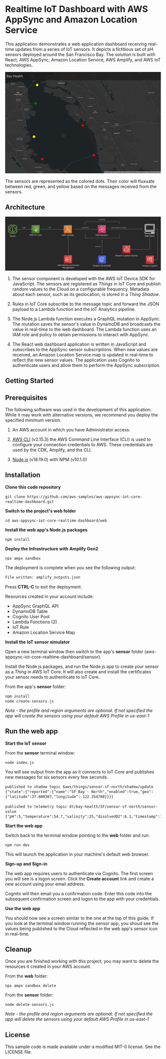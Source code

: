 # Realtime IoT Dashboard with AWS AppSync and Amazon Location Service

This application demonstrates a web application dashboard receiving real-time updates from a series of IoT sensors. It depicts a fictitious set of pH sensors deployed around the San Francisco Bay. The solution is built with React, AWS AppSync, Amazon Location Service, AWS Amplify, and AWS IoT technologies.

![Image description](images/map.jpg)

The sensors are represented as the colored dots. Their color will fluxuate between red, green, and yellow based on the messages received from the sensors.

## Architecture

![Image description](images/architecture.jpg)

1. The sensor component is developed with the AWS IoT Device SDK for JavaScript. The sensors are registered as _Things_ in IoT Core and publish random values to the Cloud on a configurable frequency. Metadata about each sensor, such as its geolocation, is stored in a _Thing Shadow_.

2. Rules in IoT Core subscribe to the message topic and forward the JSON payload to a Lambda function and the IoT Analytics pipeline.

3. The Node.js Lambda function executes a GraphQL mutation in AppSync. The mutation saves the sensor's value in DynamoDB and broadcasts the value in real-time to the web dashboard. The Lambda function uses an IAM role and policy to obtain permissions to interact with AppSync.

4. The React web dashboard application is written in JavaScript and subscribes to the AppSync sensor subscriptions. When new values are received, an Amazon Location Service map is updated in real-time to reflect the new sensor values. The application uses Cognito to authenticate users and allow them to perform the AppSync subscription.

## Getting Started

## **Prerequisites**

The following software was used in the development of this application. While it may work with alternative versions, we recommend you deploy the specified minimum version.

1. An AWS account in which you have Administrator access.

2. [AWS CLI](https://docs.aws.amazon.com/cli/latest/userguide/install-cliv2.html) (v2.15.3) the AWS Command Line Interface (CLI) is used to configure your connection credentials to AWS. These credentials are used by the CDK, Amplify, and the CLI.

3. [Node.js](https://nodejs.org/en/download/) (v18.19.0) with NPM (v10.1.0)

## **Installation**

**Clone this code repository**

```
git clone https://github.com/aws-samples/aws-appsync-iot-core-realtime-dashboard.git
```

**Switch to the project's web folder**

```
cd aws-appsync-iot-core-realtime-dashboard/web
```

**Install the web app's Node.js packages**

```
npm install
```

**Deploy the Infrastructure with Amplify Gen2**

```
npx ampx sandbox
```

The deployment is complete when you see the following output:

```bash
File written: amplify_outputs.json
```

Press **CTRL-C** to exit the deployment.

Resources created in your account include:

- AppSync GraphQL API
- DynamoDB Table
- Cognito User Pool
- Lambda Functions (2)
- IoT Rule
- Amazon Location Service Map

**Install the IoT sensor simulator**

Open a new terminal window then switch to the app's **sensor** folder (aws-appsync-iot-core-realtime-dashboard/sensor).

Install the Node js packages, and run the Node js app to create your sensor as a _Thing_ in AWS IoT Core. It will also create and install the certificates your sensor needs to authenticate to IoT Core.

From the app's **sensor** folder:

```
npm install
node create-sensors.js
```

_Note - the profile and region arguments are optional. If not specified the app will create the sensors using your default AWS Profile in us-east-1_

## Run the web app

**Start the IoT sensor**

From the **sensor** terminal window:

```
node index.js
```

You will see output from the app as it connects to IoT Core and publishes new messages for six sensors every few seconds.

```
published to shadow topic $aws/things/sensor-sf-north/shadow/update {"state":{"reported":{"name":"SF Bay - North","enabled":true,"geo":{"latitude":37.800307,"longitude":-122.354788}}}}

published to telemetry topic dt/bay-health/SF/sensor-sf-north/sensor-value {"pH":5,"temperature":54.7,"salinity":25,"disolvedO2":6.1,"timestamp":1591831843844}
```

**Start the web app**

Switch back to the terminal window pointing to the **web** folder and run:

```
npm run dev
```

This will launch the application in your machine's default web browser.

**Sign-up and Sign-in**

The web app requires users to authenticate via Cognito. The first screen you will see is a logon screen. Click the **Create account** link and create a new account using your email address.

Cognito will then email you a confirmation code. Enter this code into the subsequent confirmation screen and logon to the app with your credentials.

**Use the web app**

You should now see a screen similar to the one at the top of this guide. If you look at the terminal window running the sensor app, you shoud see the values being published to the Cloud reflected in the web app's sensor icon in real-time.

## Cleanup

Once you are finished working with this project, you may want to delete the resources it created in your AWS account.

From the **web** folder:

```
npx ampx sandbox delete
```

From the **sensor** folder:

```
node delete-sensors.js
```

_Note - the profile and region arguments are optional. If not specified the app will delete the sensors using your default AWS Profile in us-east-1_

## License

This sample code is made available under a modified MIT-0 license. See the LICENSE file.
